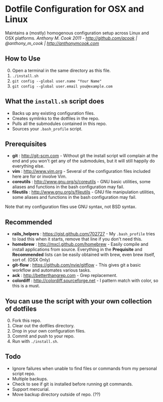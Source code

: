 Dotfile Configuration for OSX and Linux
================

Maintains a (mostly) homogenous configuration setup across Linux and OSX platforms.
*Anthony M. Cook 2011 - http://github.com/acook | @anthony_m_cook | http://anthonymcook.com*

How to Use
----------

0. Open a terminal in the same directory as this file.
0. `./install.sh`
0. `git config --global user.name "Your Name"`
0. `git config --global user.email you@example.com`


What the `install.sh` script does
---------------------------------

- Backs up any existing configuration files.
- Creates symlinks to the dotfiles in the repo.
- Pulls all the submodules contained in this repo.
- Sources your `.bash_profile` script.


Prerequisites
-------------

- **git** : http://git-scm.com - Without git the install script will complain at the end and you won't get any of the submodules, but it will still happily do everything else.
- **vim** : http://www.vim.org - Several of the configuration files included here are for or involve Vim.
- **coreutils** : http://www.gnu.org/s/coreutils - GNU basic utilities, some aliases and functions in the bash configuration may fail.
- **fileutils** : http://www.gnu.org/s/fileutils - GNU file manipulation utilities, some aliases and functions in the bash configuration may fail.

Note that my configuration files use GNU syntax, not BSD syntax.


Recommended
-----------

- **rails_helpers** : https://gist.github.com/702727 - My `.bash_profile` tries to load this when it starts, remove that line if you don't need this.
- **homebrew** : http://mxcl.github.com/homebrew - Easily compile and install applications from source. Everything in the **Prequisite** and **Recommended** lists can be easily obtained with brew, even brew itself, sort of. (OSX Only)
- **git-flow** : https://github.com/nvie/gitflow - This gives git a basic workflow and automates various tasks.
- **ack** : http://betterthangrep.com - Grep replacement.
- **colordiff** : http://colordiff.sourceforge.net - I pattern match with color, so this is a must.


You can use the script with your own collection of dotfiles
-------------

0. Fork this repo.
0. Clear out the dotfiles directory.
0. Drop in your own configuration files.
0. Commit and push to your repo.
0. Run with `./install.sh`.

Todo
----

- Ignore failures when unable to find files or commands from my personal script repo.
- Multiple backups.
- Check to see if git is installed before running git commands.
- Support mercurial.
- Move backup directory outside of repo. (??)

